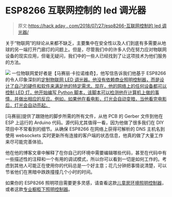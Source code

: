 # ESP8266 互联网控制的 led 调光器

> 原文:[https://hack aday . com/2018/07/27/esp8266-互联网控制的 led 调光器/](https://hackaday.com/2018/07/27/esp8266-internet-controlled-led-dimmer/)

关于“物联网”的辩论从来都不缺乏，主要集中在安全性以及人们到底有多需要从地球的另一端打开门廊灯的问题上。但是，尽管我们中的许多人仍在努力应对物联网设备的现实应用，但毫无疑问，我们中的一些人已经找到了让这项技术为他们服务的方法。

[![](../Images/411527f5c3ed7abd08019f5880166029.png)](https://hackaday.com/wp-content/uploads/2018/07/espdim_detail.png) 一位物联网爱好者是【马赛丽·卡拉诺维奇】，他写信告诉我们他基于 ESP8266 的令人印象深刻的[定制物联网 LED 调光器。他没有依赖商业照明控制器，而是设计了自己的硬件和软件来满足他的特定需求。现在，他的网络上的任何设备都可以控制 LED 灯，他开始编写 Python 脚本，该脚本可以检测他在计算机上做的事情，并做出相应的反应。例如，如果他在看电影，灯光会自动变暗，当他看完电影后，灯光会自动亮起。](https://sasakaranovic.com/projects/iot-led-dimmer/)

[马赛丽]提供了跟随他的脚步所需的所有文件，从他 PCB 的 Gerber 文件到他在 ESP 上运行的 Arduino 代码。源代码尤其值得一看，因为他做了很多我们在 DIY 项目中不常看到的细节。从确保 ESP8266 在网络上获得可解析的 DNS 主机名到使用 websockets 实时更新所有连接的客户端的状态信息，他真的做了大量工作来尽可能完善体验。

他在他的博客文章中解释了在你自己的环境中需要编辑哪些代码，甚至在代码中有一些描述性的注释和一个有用的调试模式，所以你可以看到一切是如何工作的。考虑到其他人可能正在使用你的代码总是一个好主意；花几分钟把事情说清楚，可以节省他们在黑暗中跌跌撞撞几个小时的时间。

如果你的 ESP8266 照明项目需要更多灵感，请查看这款[儿童房环境照明控制器](https://hackaday.com/2018/06/07/ambient-lighting-for-baby-with-the-esp8266/)，或者这款[专业橱柜下照明控制器](https://hackaday.com/2016/09/27/hackaday-prize-entry-under-cabinet-led-lighting-controller/)。